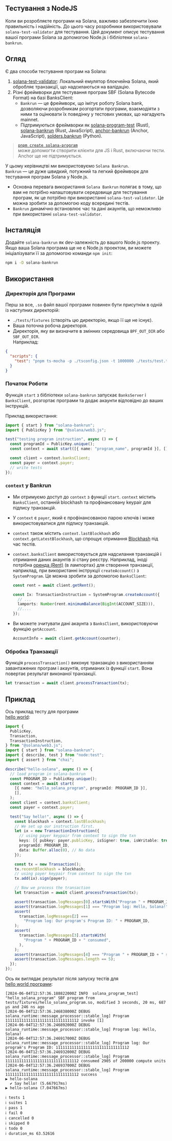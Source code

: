 ## Тестування з NodeJS

Коли ви розробляєте програми на Solana, важливо забезпечити їхню правильність і
надійність. До цього часу розробники використовували `solana-test-validator` для
тестування. Цей документ описує тестування вашої програми Solana за допомогою
Node.js і бібліотеки `solana-bankrun`.

## Огляд

Є два способи тестування програм на Solana:

1. [solana-test-validator](https://docs.anza.xyz/cli/examples/test-validator):
   Локальний емулятор блокчейна Solana, який обробляє транзакції, що
   надсилаються на валідацію.
2. Різні фреймворки для тестування програм SBF (Solana Bytecode Format) на базі
   BanksClient:
   - `Bankrun` — це фреймворк, що імітує роботу Solana bank, дозволяючи
     розробникам розгортати програми, взаємодіяти з ними та оцінювати їх
     поведінку у тестових умовах, що нагадують mainnet.
   - Підтримуються фреймворки як
     [solana-program-test](https://docs.rs/solana-program-test) (Rust),
     [solana-bankrun](https://github.com/kevinheavey/solana-bankrun) (Rust,
     JavaScript), [anchor-bankrun](https://www.npmjs.com/package/anchor-bankrun)
     (Anchor, JavaScript),
     [solders.bankrun](https://kevinheavey.github.io/solders/api_reference/bankrun.html)
     (Python).

> [`pnpm create solana-program`](https://github.com/solana-program/create-solana-program)  
> може
> допомогти створити клієнти для JS і Rust, включаючи тести. Anchor ще не
> підтримується.

У цьому керівництві ми використовуємо `Solana Bankrun`.  
`Bankrun` — це дуже швидкий, потужний та легкий фреймворк для тестування програм
Solana у Node.js.

- Основна перевага використання `Solana Bankrun` полягає в тому, що вам не
  потрібно налаштовувати середовище для тестування програм, як це потрібно при
  використанні `solana-test-validator`. Це можна зробити за допомогою коду
  всередині тестів.
- `Bankrun` динамічно встановлює час та дані акаунтів, що неможливо при
  використанні `solana-test-validator`.

## Інсталяція

Додайте `solana-bankrun` як dev-залежність до вашого Node.js проекту. Якщо ваша
Solana програма ще не є Node.js проектом, ви можете ініціалізувати її за
допомогою команди `npm init`:

```bash
npm i -D solana-bankrun
```

## Використання

### Директорія для Програми

Перш за все, `.so` файл вашої програми повинен бути присутнім в одній із
наступних директорій:

- `./tests/fixtures` (створіть цю директорію, якщо її ще не існує).
- Ваша поточна робоча директорія.
- Директорія, яку ви визначите в змінних середовища `BPF_OUT_DIR` або
  `SBF_OUT_DIR`.  
  Наприклад:

```json
{
  "scripts": {
    "test": "pnpm ts-mocha -p ./tsconfig.json -t 1000000 ./tests/test.ts"
  }
}
```

### Початок Роботи

Функція `start` з бібліотеки `solana-bankrun` запускає `BanksServer` і
`BanksClient`, розгортає програми та додає акаунти відповідно до ваших
інструкцій.

Приклад використання:

```typescript
import { start } from "solana-bankrun";
import { PublicKey } from "@solana/web3.js";

test("testing program instruction", async () => {
  const programId = PublicKey.unique();
  const context = await start([{ name: "program_name", programId }], []);

  const client = context.banksClient;
  const payer = context.payer;
  // write tests
});
```

### `context` у Bankrun

- Ми отримуємо доступ до `context` з функції `start`. `context` містить
  `BanksClient`, останній blockhash та профінансовану keypair для підпису
  транзакцій.
- У `context` є `payer`, який є профінансованою парою ключів і може
  використовуватися для підпису транзакцій.
- `context` також містить `context.lastBlockhash` або
  `context.getLatestBlockhash`, що спрощує отримання
  [Blockhash](https://solana.com/docs/terminology#blockhash) під час тестів.
- `context.banksClient` використовується для надсилання транзакцій і отримання
  даних акаунтів зі стану реєстру. Наприклад, іноді потрібна
  [оренда (Rent)](https://solana.com/docs/terminology#rent) (в лампортах) для
  створення транзакції, наприклад, при використанні інструкції `createAccount()`
  з `SystemProgram`. Це можна зробити за допомогою `BanksClient`:

  ```typescript
  const rent = await client.getRent();

  const Ix: TransactionInstruction = SystemProgram.createAccount({
    // ...
    lamports: Number(rent.minimumBalance(BigInt(ACCOUNT_SIZE))),
    //....
  });
  ```

- Ви можете зчитувати дані акаунта з `BanksClient`, використовуючи функцію
  `getAccount`.

  ```typescript
  AccountInfo = await client.getAccount(counter);
  ```

### Обробка Транзакції

Функція `processTransaction()` виконує транзакцію з використанням завантажених
програм і акаунтів, отриманих із функції `start`. Вона повертає результат
виконаної транзакції.

```typescript
let transaction = await client.processTransaction(tx);
```

## Приклад

Ось приклад тесту для програми  
[hello world](https://github.com/solana-developers/program-examples/tree/main/basics/hello-solana/native):

```typescript
import {
  PublicKey,
  Transaction,
  TransactionInstruction,
} from "@solana/web3.js";
import { start } from "solana-bankrun";
import { describe, test } from "node:test";
import { assert } from "chai";

describe("hello-solana", async () => {
  // load program in solana-bankrun
  const PROGRAM_ID = PublicKey.unique();
  const context = await start(
    [{ name: "hello_solana_program", programId: PROGRAM_ID }],
    [],
  );
  const client = context.banksClient;
  const payer = context.payer;

  test("Say hello!", async () => {
    const blockhash = context.lastBlockhash;
    // We set up our instruction first.
    let ix = new TransactionInstruction({
      // using payer keypair from context to sign the txn
      keys: [{ pubkey: payer.publicKey, isSigner: true, isWritable: true }],
      programId: PROGRAM_ID,
      data: Buffer.alloc(0), // No data
    });

    const tx = new Transaction();
    tx.recentBlockhash = blockhash;
    // using payer keypair from context to sign the txn
    tx.add(ix).sign(payer);

    // Now we process the transaction
    let transaction = await client.processTransaction(tx);

    assert(transaction.logMessages[0].startsWith("Program " + PROGRAM_ID));
    assert(transaction.logMessages[1] === "Program log: Hello, Solana!");
    assert(
      transaction.logMessages[2] ===
        "Program log: Our program's Program ID: " + PROGRAM_ID,
    );
    assert(
      transaction.logMessages[3].startsWith(
        "Program " + PROGRAM_ID + " consumed",
      ),
    );
    assert(transaction.logMessages[4] === "Program " + PROGRAM_ID + " success");
    assert(transaction.logMessages.length == 5);
  });
});
```

Ось як виглядає результат після запуску тестів для  
[hello world програми](https://github.com/solana-developers/program-examples/tree/main/basics/hello-solana/native):

```text
[2024-06-04T12:57:36.188822000Z INFO  solana_program_test] "hello_solana_program" SBF program from tests/fixtures/hello_solana_program.so, modified 3 seconds, 20 ms, 687 µs and 246 ns ago
[2024-06-04T12:57:36.246838000Z DEBUG solana_runtime::message_processor::stable_log] Program 11111111111111111111111111111112 invoke [1]
[2024-06-04T12:57:36.246892000Z DEBUG solana_runtime::message_processor::stable_log] Program log: Hello, Solana!
[2024-06-04T12:57:36.246917000Z DEBUG solana_runtime::message_processor::stable_log] Program log: Our program's Program ID: 11111111111111111111111111111112
[2024-06-04T12:57:36.246932000Z DEBUG solana_runtime::message_processor::stable_log] Program 11111111111111111111111111111112 consumed 2905 of 200000 compute units
[2024-06-04T12:57:36.246937000Z DEBUG solana_runtime::message_processor::stable_log] Program 11111111111111111111111111111112 success
▶ hello-solana
  ✔ Say hello! (5.667917ms)
▶ hello-solana (7.047667ms)

ℹ tests 1
ℹ suites 1
ℹ pass 1
ℹ fail 0
ℹ cancelled 0
ℹ skipped 0
ℹ todo 0
ℹ duration_ms 63.52616
```
